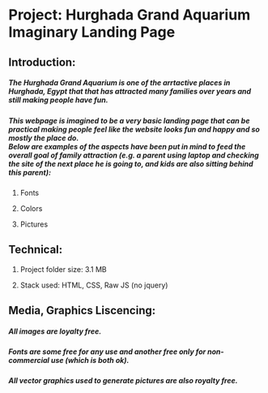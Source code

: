 # Project: Hurghada Grand Aquarium Imaginary Landing Page

## Introduction:

##### The Hurghada Grand Aquarium is one of the arrtactive places in Hurghada, Egypt that that has attracted many families over years and still making people have fun.

##### This webpage is imagined to be a very basic landing page that can be practical making people feel like the website looks fun and happy and so mostly the place do. <br>Below are examples of the aspects have been put in mind to feed the overall goal of family attraction (e.g. a parent using laptop and checking the site of the next place he is going to, and kids are also sitting behind this parent):

1. Fonts

2. Colors

3. Pictures



## Technical:

1. Project folder size: 3.1 MB

2. Stack used: HTML, CSS, Raw JS (no jquery)



## Media, Graphics Liscencing:

##### All images are loyalty free.

##### Fonts are some free for any use and another free only for non-commercial use (which is both ok).

##### All vector graphics used to generate pictures are also royalty free.



